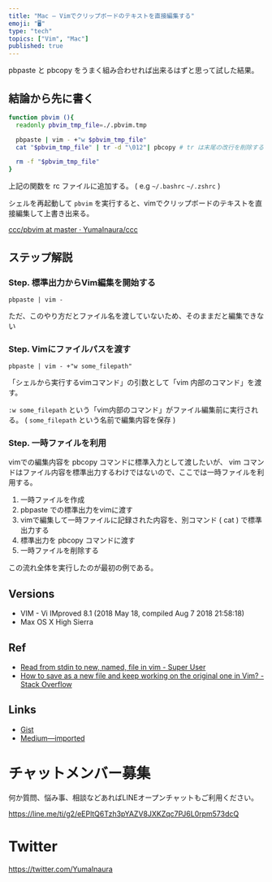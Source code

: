 ```yaml
---
title: "Mac — Vimでクリップボードのテキストを直接編集する"
emoji: "🖥"
type: "tech"
topics: ["Vim", "Mac"]
published: true
---
```


pbpaste と pbcopy をうまく組み合わせれば出来るはずと思って試した結果。

## 結論から先に書く

```sh
function pbvim (){
  readonly pbvim_tmp_file=./.pbvim.tmp

  pbpaste | vim - +"w $pbvim_tmp_file"
  cat "$pbvim_tmp_file" | tr -d "\012"| pbcopy # tr は末尾の改行を削除するため

  rm -f "$pbvim_tmp_file"
}
```

上記の関数を rc ファイルに追加する。 ( e.g `~/.bashrc` `~/.zshrc` )

シェルを再起動して `pbvim` を実行すると、vimでクリップボードのテキストを直接編集して上書き出来る。

[ccc/pbvim at master · YumaInaura/ccc](https://github.com/YumaInaura/ccc/blob/master/source/pbvim)

## ステップ解説

### Step. 標準出力からVim編集を開始する

```
pbpaste | vim -
```

ただ、このやり方だとファイル名を渡していないため、そのままだと編集できない

### Step. Vimにファイルパスを渡す

```
pbpaste | vim - +"w some_filepath"
```

「シェルから実行するvimコマンド」の引数として「vim 内部のコマンド」を渡す。

`:w some_filepath` という「vim内部のコマンド」がファイル編集前に実行される。 ( `some_filepath` という名前で編集内容を保存 )

### Step. 一時ファイルを利用

vimでの編集内容を pbcopy コマンドに標準入力として渡したいが、
vim コマンドはファイル内容を標準出力するわけではないので、ここでは一時ファイルを利用する。

1. 一時ファイルを作成
2. pbpaste での標準出力をvimに渡す
3. vimで編集して一時ファイルに記録された内容を、別コマンド ( cat ) で標準出力する
4. 標準出力を pbcopy コマンドに渡す
5. 一時ファイルを削除する

この流れ全体を実行したのが最初の例である。

## Versions

- VIM - Vi IMproved 8.1 (2018 May 18, compiled Aug  7 2018 21:58:18)
- Max OS X High Sierra

## Ref

- [Read from stdin to new, named, file in vim - Super User](https://superuser.com/questions/421367/read-from-stdin-to-new-named-file-in-vim)
- [How to save as a new file and keep working on the original one in Vim? - Stack Overflow](https://stackoverflow.com/questions/4980168/how-to-save-as-a-new-file-and-keep-working-on-the-original-one-in-vim)

## Links

- [Gist](https://gist.github.com/YumaInaura/6585e10fd96dcf1b0088f20c40cd448e)
- [Medium—imported](https://medium.com/p/2238783e2ad9)








<!-- Update From Qiita API -->

# チャットメンバー募集


何か質問、悩み事、相談などあればLINEオープンチャットもご利用ください。

https://line.me/ti/g2/eEPltQ6Tzh3pYAZV8JXKZqc7PJ6L0rpm573dcQ





# Twitter


https://twitter.com/YumaInaura


<!-- Update From Qiita API -->


